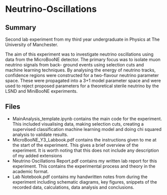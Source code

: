 # Neutrino-Oscillations
## Summary
Second lab experiment from my third year undergraduate in Physics at The University of Manchester.

The aim of this experiment was to investigate neutrino oscillations using data from the MicroBooNE detector. The primary focus was to isolate muon neutrino signals from back- ground events using selection cuts and machine learning techniques. By analysing the energy of neutrino tracks, confidence regions were constructed for a two-flavour neutrino parameter space. These were propagated into a 3+1 model parameter space and were used to reject proposed parameters for a theoretical sterile neutrino by the LSND and MiniBooNE experiments.

## Files

* MainAnalysis_template.ipynb contains the main code for the experiment. This included visualising data, making selection cuts, creating a supervised classification machine learning model and doing chi squared analysis to validate results.
* MicroBooNE_Y3_Labbook.pdf contains the instructions given to me at the start of the experiment. This gives a brief overview of the experiment. It is worth noting that this does not include any description of my added extensions
* Neutrino Oscillations Report.pdf contains my written lab report for this experiment. This contains the experimental process and theory in the academic format.
* Lab Notebook.pdf contains my handwritten notes from during the experiment including schematic diagrams, key figures, snippets of the recorded data, calculations, data analysis and conclusions.
  
